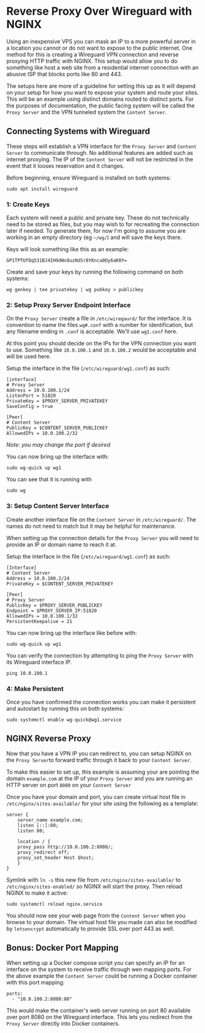 # Reverse Proxy Over Wireguard with NGINX

Using an inexpensive VPS you can mask an IP to a more powerful server in a 
location you cannot or do not want to expose to the public internet. One method
for this is creating a Wireguard VPN connection and reverse proxying HTTP 
traffic with NGINX. This setup would allow you to do something like host a
web site from a residential internet connection with an abusive ISP that blocks
ports like 80 and 443.

The setups here are more of a guideline for setting this up as it will depend on
your setup for how you want to expose your system and route your sites. This
will be an example using distinct domains routed to distinct ports. For the 
purposes of documentation, the public facing system will be called the 
`Proxy Server` and the VPN tunneled system the `Content Server`.

## Connecting Systems with Wireguard

These steps will establish a VPN interface for the `Proxy Server` and `Content
Server` to communicate through. No additional features are added such as 
internet proxying. The IP of the `Content Server` will not be restricted in the
event that it looses reservation and it changes.

Before beginning, ensure Wireguard is installed on both systems:

	sudo apt install wireguard


### 1: Create Keys

Each system will need a public and private key. These do not technically need to
be stored as files, but you may wish to for recreating the connection later if 
needed. To generate them, for now I'm going to assume you are working in an 
empty directory (eg `~/wg/`) and will save the keys there.

Keys will look something like this as an example:
	
	GP1TPTUfOq531BJ4IH9dWv8uzNdSr8YKnca0Dy6aK0Y=

Create and save your keys by running the following command on both systems:

	wg genkey | tee privatekey | wg pubkey > publickey

### 2: Setup Proxy Server Endpoint Interface

On the `Proxy Server` create a file in `/etc/wiregaurd/` for the interface. It
is convention to name the files `wg#.conf` with a number for identification, 
but any filename ending in `.conf` is acceptable. We'll use `wg1.conf` here.

At this point you should decide on the IPs for the VPN connection you want to 
use. Something like `10.0.100.1` and `10.0.100.2` would be acceptable and will
be used here.

Setup the interface in the file (`/etc/wireguard/wg1.conf`) as such:

	[interface]
	# Proxy Server
	Address = 10.0.100.1/24
	ListenPort = 51820
	PrivateKey = $PROXY_SERVER_PRIVATEKEY
	SaveConfig = true

	[Peer]
	# Content Server
	PublicKey = $CONTENT_SERVER_PUBLICKEY
	AllowedIPs = 10.0.100.2/32

*Note: you may change the port if desired*

You can now bring up the interface with:

	sudo wg-quick up wg1

You can see that it is running with

	sudo wg


### 3: Setup Content Server Interface

Create another interface file on the `Content Server` in `/etc/wireguard/`. The
names do not need to match but it may be helpful for maintenance.

When setting up the connection details for the `Proxy Server` you will need to
provide an IP or domain name to reach it at. 

Setup the interface in the file (`/etc/wireguard/wg1.conf`) as such:

	[Interface]
	# Content Server
	Address = 10.0.100.2/24
	PrivateKey = $CONTENT_SERVER_PRIVATEKEY

	[Peer]
	# Proxy Server
	PublicKey = $PROXY_SERVER_PUBLICKEY
	Endpoint = $PROXY_SERVER_IP:51820
	AllowedIPs = 10.0.100.1/32
	PersistentKeepalive = 21

You can now bring up the interface like before with:

	sudo wg-quick up wg1

You can verify the connection by attempting to ping the `Proxy Server` with its
Wireguard interface IP.

	ping 10.0.100.1


### 4: Make Persistent

Once you have confirmed the connection works you can make it persistent and
autostart by running this on both systems:

	sudo systemctl enable wg-quick@wg1.service


## NGINX Reverse Proxy

Now that you have a VPN IP you can redirect to, you can setup NGINX on the 
`Proxy Server`to forward traffic through it back to your `Content Server`.

To make this easier to set up, this example is assuming your are pointing the
domain `example.com` at the IP of your `Proxy Server` and you are running an
HTTP server on port `8080` on your `Content Server`

Once you have your domain and port, you can create virtual host file in 
`/etc/nginx/sites-available/` for your site using the following as a template:

	server {
	    server_name example.com;
	    listen [::]:80;
	    listen 80;

	    location / {
		proxy_pass http://10.0.100.2:8080/;
		proxy_redirect off;
		proxy_set_header Host $host;
	    }
	}

Symlink with `ln -s` this new file from `/etc/nginx/sites-available/` to 
`/etc/nginx/sites-enabled/` so NGINX will start the proxy. Then reload NGINX to 
make it active:

	sudo systemctl reload nginx.service

You should now see your web page from the `Content Server` when you browse to 
your domain. The virtual host file you made can also be modified by 
`letsencrypt` automatically to provide SSL over port 443 as well.


## Bonus: Docker Port Mapping

When setting up a Docker compose script you can specify an IP for an interface
on the system to receive traffic through wen mapping ports. For the above 
example the `Content Server` could be running a Docker container with this port
mapping:

    ports:
      - "10.0.100.2:8080:80"

This would make the container's web server running on port 80 available over
port 8080 on the Wireguard interface. This lets you redirect from the `Proxy
Server` directly into Docker containers.
